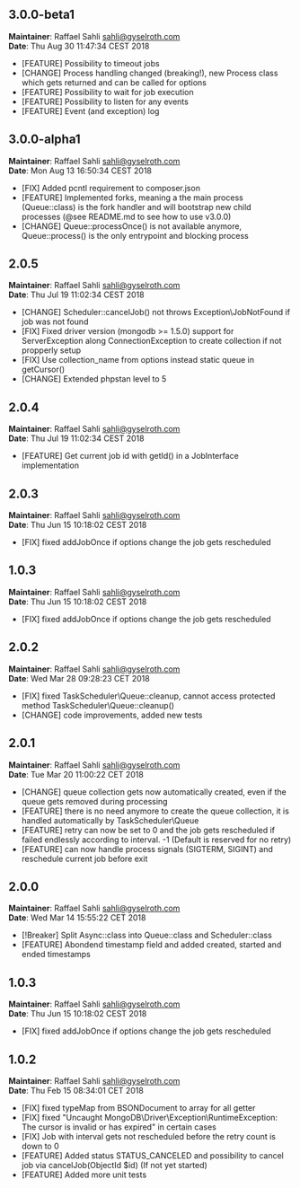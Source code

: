 ## 3.0.0-beta1
**Maintainer**: Raffael Sahli <sahli@gyselroth.com>\
**Date**: Thu Aug 30 11:47:34 CEST 2018

* [FEATURE] Possibility to timeout jobs
* [CHANGE] Process handling changed (breaking!), new Process class which gets returned and can be called for options
* [FEATURE] Possibility to wait for job execution
* [FEATURE] Possibility to listen for any events
* [FEATURE] Event (and exception) log


## 3.0.0-alpha1
**Maintainer**: Raffael Sahli <sahli@gyselroth.com>\
**Date**: Mon Aug 13 16:50:34 CEST 2018

* [FIX] Added pcntl requirement to composer.json
* [FEATURE] Implemented forks, meaning a the main process (Queue::class) is the fork handler and will bootstrap new child processes (@see README.md to see how to use v3.0.0)
* [CHANGE] Queue::processOnce() is not available anymore, Queue::process() is the only entrypoint and blocking process


## 2.0.5
**Maintainer**: Raffael Sahli <sahli@gyselroth.com>\
**Date**: Thu Jul 19 11:02:34 CEST 2018

* [CHANGE] Scheduler::cancelJob() not throws Exception\JobNotFound if job was not found
* [FIX] Fixed driver version (mongodb >= 1.5.0) support for ServerException along ConnectionException to create collection if not propperly setup
* [FIX] Use collection_name from options instead static queue in getCursor()
* [CHANGE] Extended phpstan level to 5


## 2.0.4
**Maintainer**: Raffael Sahli <sahli@gyselroth.com>\
**Date**: Thu Jul 19 11:02:34 CEST 2018

* [FEATURE] Get current job id with getId() in a JobInterface implementation 


## 2.0.3
**Maintainer**: Raffael Sahli <sahli@gyselroth.com>\
**Date**: Thu Jun 15 10:18:02 CEST 2018

* [FIX] fixed addJobOnce if options change the job gets rescheduled


## 1.0.3
**Maintainer**: Raffael Sahli <sahli@gyselroth.com>\
**Date**: Thu Jun 15 10:18:02 CEST 2018

* [FIX] fixed addJobOnce if options change the job gets rescheduled


## 2.0.2
**Maintainer**: Raffael Sahli <sahli@gyselroth.com>\
**Date**: Wed Mar 28 09:28:23 CET 2018

* [FIX] fixed TaskScheduler\Queue::cleanup, cannot access protected method TaskScheduler\Queue::cleanup()
* [CHANGE] code improvements, added new tests 


## 2.0.1
**Maintainer**: Raffael Sahli <sahli@gyselroth.com>\
**Date**: Tue Mar 20 11:00:22 CET 2018

* [CHANGE] queue collection gets now automatically created, even if the queue gets removed during processing
* [FEATURE] there is no need anymore to create the queue collection, it is handled automatically by TaskScheduler\Queue
* [FEATURE] retry can now be set to 0 and the job gets rescheduled if failed endlessly according to interval. -1 (Default is reserved for no retry)
* [FEATURE] can now handle process signals (SIGTERM, SIGINT) and reschedule current job before exit


## 2.0.0
**Maintainer**: Raffael Sahli <sahli@gyselroth.com>\
**Date**: Wed Mar 14 15:55:22 CET 2018

* [!Breaker] Split Async::class into Queue::class and Scheduler::class
* [FEATURE] Abondend timestamp field and added created, started and ended timestamps


## 1.0.3
**Maintainer**: Raffael Sahli <sahli@gyselroth.com>\
**Date**: Thu Jun 15 10:18:02 CEST 2018

* [FIX] fixed addJobOnce if options change the job gets rescheduled


## 1.0.2
**Maintainer**: Raffael Sahli <sahli@gyselroth.com>\
**Date**: Thu Feb 15 08:34:01 CET 2018

* [FIX] fixed typeMap from BSONDocument to array for all getter
* [FIX] fixed "Uncaught MongoDB\Driver\Exception\RuntimeException: The cursor is invalid or has expired" in certain cases
* [FIX] Job with interval gets not rescheduled before the retry count is down to 0
* [FEATURE] Added status STATUS_CANCELED and possibility to cancel job via cancelJob(ObjectId $id) (If not yet started)
* [FEATURE] Added more unit tests
